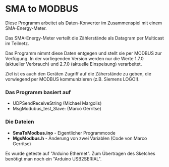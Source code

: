 # SMA to MODBUS

Diese Programm arbeitet als Daten-Konverter im Zusammenspiel mit einem SMA-Energy-Meter.

Das SMA-Energy-Meter verteilt die Zählerstände als Datagram per Multicast im Teilnetz.

Das Programm nimmt diese Daten entgegen und stellt sie per MODBUS zur Verfügung. 
In der vorliegenden Version werden nur die Werte 1.7.0 (aktueller Verbrauch) und 2.7.0 (aktuelle Einspeisung) verarbeitet.

Ziel ist es auch den Geräten Zugriff auf die Zäherstände zu geben, die vorwiegend per MODBUS kommunizieren (z.B. Siemens LOGO!).

### Das Programm basiert auf
- UDPSendReceiveString (Michael Margolis)
- MsgModubus_test_Slave: (Marco Gerritse)

### Die Dateien
- **SmaToModbus.ino** - Eigentlicher Programmcode
- **MgsModbus.h** - Änderung von zwei Variablen (Code von Marco Gerritse)

Es wurde geteste auf "Arduino Ethernet". Zum Übertragen des Sketches benötigt man noch ein "Arduino USB2SERIAL".

